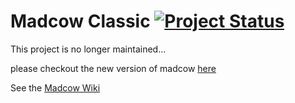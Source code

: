 # Madcow Classic [![Project Status](http://stillmaintained.com/4impact/madcow-classic.png)](http://stillmaintained.com/4impact/madcow-classic)

This project is no longer maintained... 

please checkout the new version of madcow [here](https://github.com/4impact/madcow)

See the [Madcow Wiki](https://github.com/4impact/madcow/wiki)
